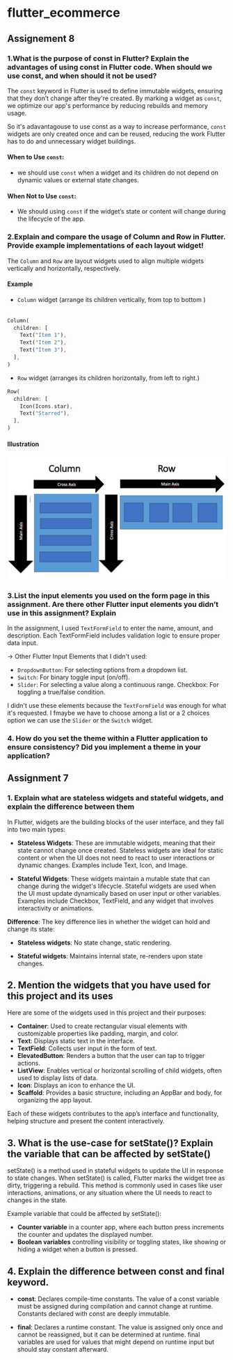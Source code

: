 # flutter_ecommerce

## Assignement 8

### 1.What is the purpose of const in Flutter? Explain the advantages of using const in Flutter code. When should we use const, and when should it not be used?

The `const` keyword in Flutter is used to define immutable widgets, ensuring that they don’t change after they're created. By marking a widget as `const`, we optimize our app's performance by reducing rebuilds and memory usage.

So it's adavantagouse to use const as a way to increase performance, `const` widgets are only created once and can be reused, reducing the work Flutter has to do and unnecessary widget buildings.

#### When to Use `const`:

- we should use `const` when a widget and its children do not depend on dynamic values or external state changes.

#### When Not to Use `const`:

- We should using `const` if the widget’s state or content will change during the lifecycle of the app.


### 2.Explain and compare the usage of Column and Row in Flutter. Provide example implementations of each layout widget!

The `Column` and `Row` are layout widgets used to align multiple widgets vertically and horizontally, respectively.

#### Example

- `Column` widget (arrange its children vertically, from top to bottom )

```dart

Column(
  children: [
    Text("Item 1"),
    Text("Item 2"),
    Text("Item 3"),
  ],
)
```

- `Row` widget (arranges its children horizontally, from left to right.)

```dart
Row(
  children: [
    Icon(Icons.star),
    Text("Starred"),
  ],
)
```

#### Illustration

![alt text](1_3fFhf0jp9KfulswqM4HbRA.png)

### 3.List the input elements you used on the form page in this assignment. Are there other Flutter input elements you didn’t use in this assignment? Explain

In the assignment, I used `TextFormField` to enter the name, amount, and description. Each TextFormField includes validation logic to ensure proper data input.

-> Other Flutter Input Elements that I didn't used:

- `DropdownButton`: For selecting options from a dropdown list.
- `Switch`: For binary toggle input (on/off).
- `Slider`: For selecting a value along a continuous range.
    Checkbox: For toggling a true/false condition.

I didn't use these elements because the `TextFormField` was enough for what it's requested. I fmaybe we have to choose among a list or a 2 choices option we can use the `Slider` or the `Switch` widget.

### 4. How do you set the theme within a Flutter application to ensure consistency? Did you implement a theme in your application?


## Assignment 7

### 1. Explain what are stateless widgets and stateful widgets, and explain the difference between them

In Flutter, widgets are the building blocks of the user interface, and they fall into two main types:

- **Stateless Widgets**: These are immutable widgets, meaning that their state cannot change once created. Stateless widgets are ideal for static content or when the UI does not need to react to user interactions or dynamic changes. Examples include Text, Icon, and Image.

- **Stateful Widgets**: These widgets maintain a mutable state that can change during the widget's lifecycle. Stateful widgets are used when the UI must update dynamically based on user input or other variables. Examples include Checkbox, TextField, and any widget that involves interactivity or animations.

**Difference**: The key difference lies in whether the widget can hold and change its state:

- **Stateless widgets**: No state change, static rendering.

- **Stateful widgets**: Maintains internal state, re-renders upon state changes.

## 2. Mention the widgets that you have used for this project and its uses

Here are some of the widgets used in this project and their purposes:

- **Container**: Used to create rectangular visual elements with customizable properties like padding, margin, and color.
- **Text**: Displays static text in the interface.
- **TextField**: Collects user input in the form of text.
- **ElevatedButton**: Renders a button that the user can tap to trigger actions.
- **ListView**: Enables vertical or horizontal scrolling of child widgets, often used to display lists of data.
- **Icon**: Displays an icon to enhance the UI.
- **Scaffold**: Provides a basic structure, including an AppBar and body, for organizing the app layout.

Each of these widgets contributes to the app’s interface and functionality, helping structure and present the content interactively.

## 3. What is the use-case for setState()? Explain the variable that can be affected by setState()

setState() is a method used in stateful widgets to update the UI in response to state changes. When setState() is called, Flutter marks the widget tree as dirty, triggering a rebuild. This method is commonly used in cases like user interactions, animations, or any situation where the UI needs to react to changes in the state.

Example variable that could be affected by setState():

- **Counter variable** in a counter app, where each button press increments the counter and updates the displayed number.
- **Boolean variables** controlling visibility or toggling states, like showing or hiding a widget when a button is pressed.

## 4. Explain the difference between const and final keyword.

- **const**: Declares compile-time constants. The value of a const variable must be assigned during compilation and cannot change at runtime. Constants declared with const are deeply immutable.

- **final**: Declares a runtime constant. The value is assigned only once and cannot be reassigned, but it can be determined at runtime. final variables are used for values that might depend on runtime input but should stay constant afterward.
